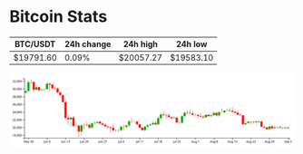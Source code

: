 # Bitcoin Stats

BTC/USDT|24h change|24h high|24h low|
|---|---|---|---|
|$19791.60|0.09%|$20057.27|$19583.10|

<img src="./chart.svg">
